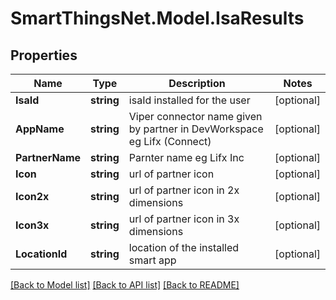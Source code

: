 # SmartThingsNet.Model.IsaResults
## Properties

Name | Type | Description | Notes
------------ | ------------- | ------------- | -------------
**IsaId** | **string** | isaId installed for the user | [optional] 
**AppName** | **string** | Viper connector name given by partner in DevWorkspace eg Lifx (Connect) | [optional] 
**PartnerName** | **string** | Parnter name eg Lifx Inc | [optional] 
**Icon** | **string** | url of partner icon | [optional] 
**Icon2x** | **string** | url of partner icon in 2x dimensions | [optional] 
**Icon3x** | **string** | url of partner icon in 3x dimensions | [optional] 
**LocationId** | **string** | location of the installed smart app | [optional] 

[[Back to Model list]](../README.md#documentation-for-models) [[Back to API list]](../README.md#documentation-for-api-endpoints) [[Back to README]](../README.md)

